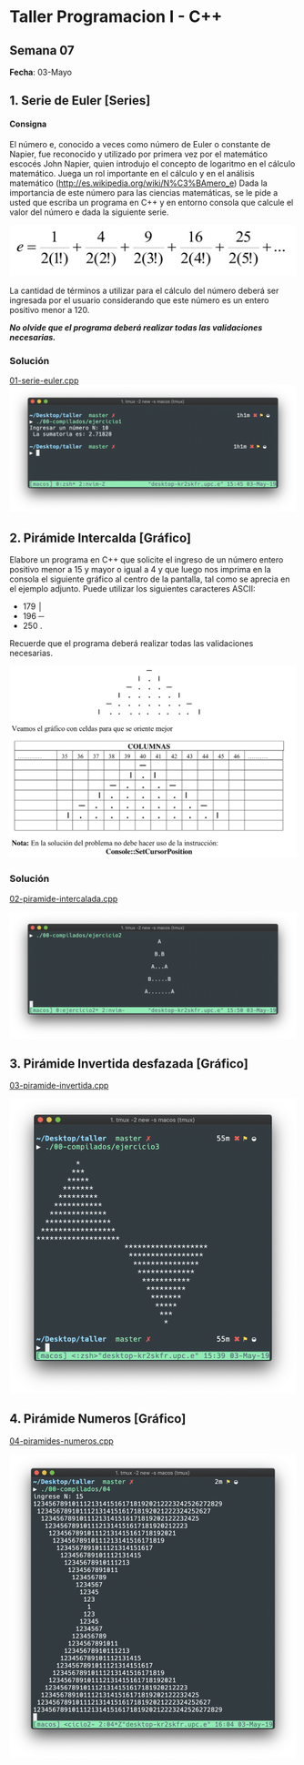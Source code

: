 # Taller Programacion I - C++


## Semana 07

**Fecha**: 03-Mayo

## 1. Serie de Euler  [Series]

#### Consigna
El número e, conocido a veces como número de Euler o constante de Napier, fue reconocido y utilizado por primera vez por el matemático escocés John Napier, quien introdujo el concepto de logaritmo en el cálculo matemático. Juega un rol importante en el cálculo y en el análisis matemático (http://es.wikipedia.org/wiki/N%C3%BAmero_e)
Dada la importancia de este número para las ciencias matemáticas, se le pide a usted que escriba un programa en C++ y en entorno consola que calcule el valor del número e dada la siguiente serie.


![ejercicio_1](/img/01-01.png)

La cantidad de términos a utilizar para el cálculo del número deberá ser ingresada por el usuario considerando que este número es un entero positivo menor a 120.

**_No olvide que el programa deberá realizar todas las validaciones necesarias._**


### Solución

[01-serie-euler.cpp](01-serie-euler.cpp)
![ejercicio_1](/img/01.png)

## 2. Pirámide Intercalda [Gráfico]

Elabore un programa en C++ que solicite el ingreso de un número entero positivo menor a 15 y mayor o igual a 4 y que luego nos imprima en la consola el siguiente gráfico al centro de la pantalla, tal como se aprecia en el ejemplo adjunto. Puede utilizar los siguientes caracteres ASCII:
- 179 │
- 196 ─ 
- 250 .

Recuerde que el programa deberá realizar todas las validaciones necesarias.

![02-piramide-teoría](/img/02-01.png)

### Solución

[02-piramide-intercalada.cpp](02-piramide-intercalada.cpp)

![02-piramide](/img/02.png)


## 3. Pirámide Invertida desfazada [Gráfico]


[03-piramide-invertida.cpp](03-piramide-invertida.cpp)


![03-piramide](/img/03.png)

## 4. Pirámide Numeros [Gráfico]


[04-piramides-numeros.cpp](04-piramides-numeros.cpp)


![04-piramide](/img/04.png)





